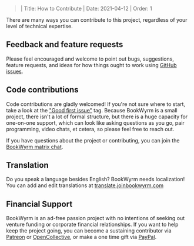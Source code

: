 > | Title: How to Contribute | Date: 2021-04-12 | Order: 1

There are many ways you can contribute to this project, regardless of your level of technical expertise.

## Feedback and feature requests
Please feel encouraged and welcome to point out bugs, suggestions, feature requests, and ideas for how things ought to work using [GitHub issues](https://github.com/bookwyrm-social/bookwyrm/issues).

## Code contributions
Code contributions are gladly welcomed! If you're not sure where to start, take a look at the ["Good first issue"](https://github.com/bookwyrm-social/bookwyrm/issues?q=is%3Aissue+is%3Aopen+label%3A%22good+first+issue%22) tag. Because BookWyrm is a small project, there isn't a lot of formal structure, but there is a huge capacity for one-on-one support, which can look like asking questions as you go, pair programming, video chats, et cetera, so please feel free to reach out.

If you have questions about the project or contributing, you can join the [BookWyrm matrix chat](https://app.element.io/#/room/#bookwyrm:matrix.org).

## Translation
Do you speak a language besides English? BookWyrm needs localization! You can add and edit translations at [translate.joinbookwyrm.com](http://translate.joinbookwyrm.com/)

## Financial Support
BookWyrm is an ad-free passion project with no intentions of seeking out venture funding or corporate financial relationships. If you want to help keep the project going, you can become a sustaining contributor via [Patreon](https://www.patreon.com/bookwyrm) or [OpenCollective](https://opencollective.com/bookwyrm), or make a one time gift via [PayPal](https://paypal.me/oulipo).

